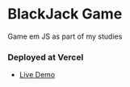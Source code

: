 # BlackJack Game
Game em JS as part of my studies

### Deployed at Vercel
- [Live Demo](https://black-jack-psi.vercel.app/)
